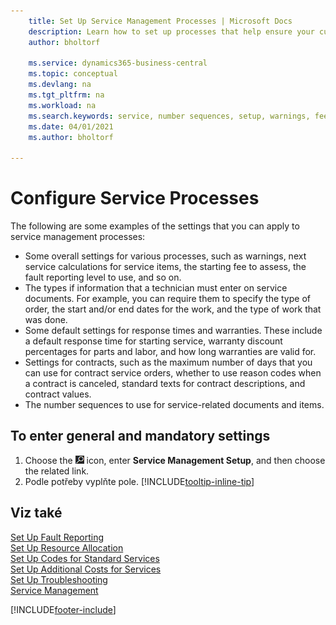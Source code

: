 ```yaml
---
    title: Set Up Service Management Processes | Microsoft Docs
    description: Learn how to set up processes that help ensure your customers are satisfied with your customer service.
    author: bholtorf

    ms.service: dynamics365-business-central
    ms.topic: conceptual
    ms.devlang: na
    ms.tgt_pltfrm: na
    ms.workload: na
    ms.search.keywords: service, number sequences, setup, warnings, fee, contracts, warranties
    ms.date: 04/01/2021
    ms.author: bholtorf

---
```

# Configure Service Processes
The following are some examples of the settings that you can apply to service management processes:

* Some overall settings for various processes, such as warnings, next service calculations for service items, the starting fee to assess, the fault reporting level to use, and so on.
* The types if information that a technician must enter on service documents. For example, you can require them to specify the type of order, the start and/or end dates for the work, and the type of work that was done.
* Some default settings for response times and warranties. These include a default response time for starting service, warranty discount percentages for parts and labor, and how long warranties are valid for.
* Settings for contracts, such as the maximum number of days that you can use for contract service orders, whether to use reason codes when a contract is canceled, standard texts for contract descriptions, and contract values.
* The number sequences to use for service-related documents and items.

## To enter general and mandatory settings
1. Choose the ![Lightbulb that opens the Tell Me feature](media/ui-search/search_small.png "Tell me what you want to do") icon, enter **Service Management Setup**, and then choose the related link.
2. Podle potřeby vyplňte pole. [!INCLUDE[tooltip-inline-tip](includes/tooltip-inline-tip_md.md)]

## Viz také
[Set Up Fault Reporting](service-how-setup-fault-reporting.md)  
[Set Up Resource Allocation](service-how-setup-resource-allocation.md)  
[Set Up Codes for Standard Services](service-how-setup-service-coding.md)  
[Set Up Additional Costs for Services](service-how-setup-service-costs-pricing.md)  
[Set Up Troubleshooting](service-how-setup-troubleshooting.md)  
[Service Management](service-service.md)


[!INCLUDE[footer-include](includes/footer-banner.md)]